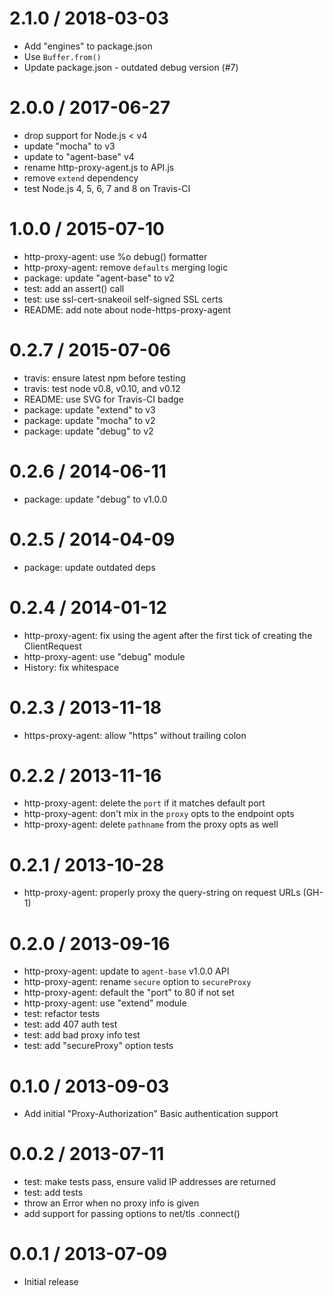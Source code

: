 
2.1.0 / 2018-03-03
==================

  * Add "engines" to package.json
  * Use `Buffer.from()`
  * Update package.json - outdated debug version (#7)

2.0.0 / 2017-06-27
==================

  * drop support for Node.js < v4
  * update "mocha" to v3
  * update to "agent-base" v4
  * rename http-proxy-agent.js to API.js
  * remove `extend` dependency
  * test Node.js 4, 5, 6, 7 and 8 on Travis-CI

1.0.0 / 2015-07-10
==================

  * http-proxy-agent: use %o debug() formatter
  * http-proxy-agent: remove `defaults` merging logic
  * package: update "agent-base" to v2
  * test: add an assert() call
  * test: use ssl-cert-snakeoil self-signed SSL certs
  * README: add note about node-https-proxy-agent

0.2.7 / 2015-07-06
==================

  * travis: ensure latest npm before testing
  * travis: test node v0.8, v0.10, and v0.12
  * README: use SVG for Travis-CI badge
  * package: update "extend" to v3
  * package: update "mocha" to v2
  * package: update "debug" to v2

0.2.6 / 2014-06-11
==================

  * package: update "debug" to v1.0.0

0.2.5 / 2014-04-09
==================

  * package: update outdated deps

0.2.4 / 2014-01-12
==================

  * http-proxy-agent: fix using the agent after the first tick of creating the ClientRequest
  * http-proxy-agent: use "debug" module
  * History: fix whitespace

0.2.3 / 2013-11-18
==================

  * https-proxy-agent: allow "https" without trailing colon

0.2.2 / 2013-11-16
==================

  * http-proxy-agent: delete the `port` if it matches default port
  * http-proxy-agent: don't mix in the `proxy` opts to the endpoint opts
  * http-proxy-agent: delete `pathname` from the proxy opts as well

0.2.1 / 2013-10-28
==================

  * http-proxy-agent: properly proxy the query-string on request URLs (GH-1)

0.2.0 / 2013-09-16
==================

  * http-proxy-agent: update to `agent-base` v1.0.0 API
  * http-proxy-agent: rename `secure` option to `secureProxy`
  * http-proxy-agent: default the "port" to 80 if not set
  * http-proxy-agent: use "extend" module
  * test: refactor tests
  * test: add 407 auth test
  * test: add bad proxy info test
  * test: add "secureProxy" option tests

0.1.0 / 2013-09-03
==================

  * Add initial "Proxy-Authorization" Basic authentication support

0.0.2 / 2013-07-11
==================

  * test: make tests pass, ensure valid IP addresses are returned
  * test: add tests
  * throw an Error when no proxy info is given
  * add support for passing options to net/tls .connect()

0.0.1 / 2013-07-09
==================

  * Initial release
